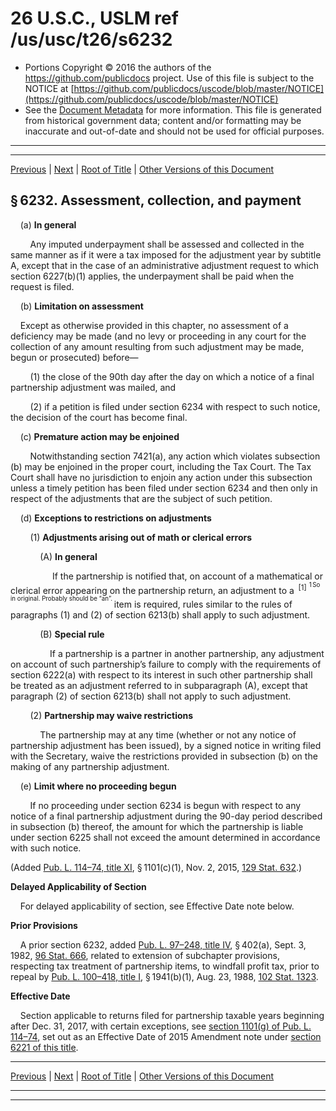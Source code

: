---
---

# 26 U.S.C., USLM ref /us/usc/t26/s6232

* Portions Copyright © 2016 the authors of the https://github.com/publicdocs project.
  Use of this file is subject to the NOTICE at [https://github.com/publicdocs/uscode/blob/master/NOTICE](https://github.com/publicdocs/uscode/blob/master/NOTICE)
* See the [Document Metadata](././../../../../../..//README.md) for more information.
  This file is generated from historical government data; content and/or formatting may be inaccurate and out-of-date and should not be used for official purposes.

----------
----------

[Previous](./../../../../../..//us/usc/t26/stF/ch63/schC/m__us_usc_t26_s6231.md) | [Next](./../../../../../..//us/usc/t26/stF/ch63/schC/m__us_usc_t26_s6233.md) | [Root of Title](./../../../../../../) | [Other Versions of this Document](https://publicdocs.github.io/go/links?ns=uslm&ref=%2Fus%2Fusc%2Ft26%2Fs6232)

## § 6232. Assessment, collection, and payment

    (a) __In general__ 

        Any imputed underpayment shall be assessed and collected in the same manner as if it were a tax imposed for the adjustment year by subtitle A, except that in the case of an administrative adjustment request to which section 6227(b)(1) applies, the underpayment shall be paid when the request is filed.

    (b) __Limitation on assessment__ 

    Except as otherwise provided in this chapter, no assessment of a deficiency may be made (and no levy or proceeding in any court for the collection of any amount resulting from such adjustment may be made, begun or prosecuted) before—

        (1) the close of the 90th day after the day on which a notice of a final partnership adjustment was mailed, and

        (2) if a petition is filed under section 6234 with respect to such notice, the decision of the court has become final.

    (c) __Premature action may be enjoined__ 

        Notwithstanding section 7421(a), any action which violates subsection (b) may be enjoined in the proper court, including the Tax Court. The Tax Court shall have no jurisdiction to enjoin any action under this subsection unless a timely petition has been filed under section 6234 and then only in respect of the adjustments that are the subject of such petition.

    (d) __Exceptions to restrictions on adjustments__ 

        (1) __Adjustments arising out of math or clerical errors__ 

            (A) __In general__ 

                 If the partnership is notified that, on account of a mathematical or clerical error appearing on the partnership return, an adjustment to a  <sup>\[1\]</sup>  <sup><sup> 1 So in original. Probably should be “an”. </sup></sup>  item is required, rules similar to the rules of paragraphs (1) and (2) of section 6213(b) shall apply to such adjustment.

            (B) __Special rule__ 

                If a partnership is a partner in another partnership, any adjustment on account of such partnership’s failure to comply with the requirements of section 6222(a) with respect to its interest in such other partnership shall be treated as an adjustment referred to in subparagraph (A), except that paragraph (2) of section 6213(b) shall not apply to such adjustment.

        (2) __Partnership may waive restrictions__ 

            The partnership may at any time (whether or not any notice of partnership adjustment has been issued), by a signed notice in writing filed with the Secretary, waive the restrictions provided in subsection (b) on the making of any partnership adjustment.

    (e) __Limit where no proceeding begun__ 

        If no proceeding under section 6234 is begun with respect to any notice of a final partnership adjustment during the 90-day period described in subsection (b) thereof, the amount for which the partnership is liable under section 6225 shall not exceed the amount determined in accordance with such notice.

(Added [Pub. L. 114–74, title XI][/us/pl/114/74/tXI], § 1101(c)(1), Nov. 2, 2015, [129 Stat. 632][/us/stat/129/632].)

 __Delayed Applicability of Section__ 

    For delayed applicability of section, see Effective Date note below.

 __Prior Provisions__ 

    A prior section 6232, added [Pub. L. 97–248, title IV][/us/pl/97/248/tIV], § 402(a), Sept. 3, 1982, [96 Stat. 666][/us/stat/96/666], related to extension of subchapter provisions, respecting tax treatment of partnership items, to windfall profit tax, prior to repeal by [Pub. L. 100–418, title I][/us/pl/100/418/tI], § 1941(b)(1), Aug. 23, 1988, [102 Stat. 1323][/us/stat/102/1323].

 __Effective Date__ 

    Section applicable to returns filed for partnership taxable years beginning after Dec. 31, 2017, with certain exceptions, see [section 1101(g) of Pub. L. 114–74][/us/pl/114/74/s1101/g], set out as an Effective Date of 2015 Amendment note under [section 6221 of this title][/us/usc/t26/s6221].

----------

[Previous](./../../../../../..//us/usc/t26/stF/ch63/schC/m__us_usc_t26_s6231.md) | [Next](./../../../../../..//us/usc/t26/stF/ch63/schC/m__us_usc_t26_s6233.md) | [Root of Title](./../../../../../../) | [Other Versions of this Document](https://publicdocs.github.io/go/links?ns=uslm&ref=%2Fus%2Fusc%2Ft26%2Fs6232)

----------
----------

[/us/pl/114/74/tXI]: https://publicdocs.github.io/go/links?ns=uslm&ref=%2Fus%2Fpl%2F114%2F74%2FtXI
[/us/stat/129/632]: https://publicdocs.github.io/go/links?ns=uslm&ref=%2Fus%2Fstat%2F129%2F632
[/us/pl/97/248/tIV]: https://publicdocs.github.io/go/links?ns=uslm&ref=%2Fus%2Fpl%2F97%2F248%2FtIV
[/us/stat/96/666]: https://publicdocs.github.io/go/links?ns=uslm&ref=%2Fus%2Fstat%2F96%2F666
[/us/pl/100/418/tI]: https://publicdocs.github.io/go/links?ns=uslm&ref=%2Fus%2Fpl%2F100%2F418%2FtI
[/us/stat/102/1323]: https://publicdocs.github.io/go/links?ns=uslm&ref=%2Fus%2Fstat%2F102%2F1323
[/us/pl/114/74/s1101/g]: https://publicdocs.github.io/go/links?ns=uslm&ref=%2Fus%2Fpl%2F114%2F74%2Fs1101%2Fg
[/us/usc/t26/s6221]: https://publicdocs.github.io/go/links?ns=uslm&ref=%2Fus%2Fusc%2Ft26%2Fs6221


